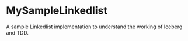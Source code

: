 # MySampleLinkedlist
A sample Linkedlist implementation to understand the working of Iceberg and TDD.
